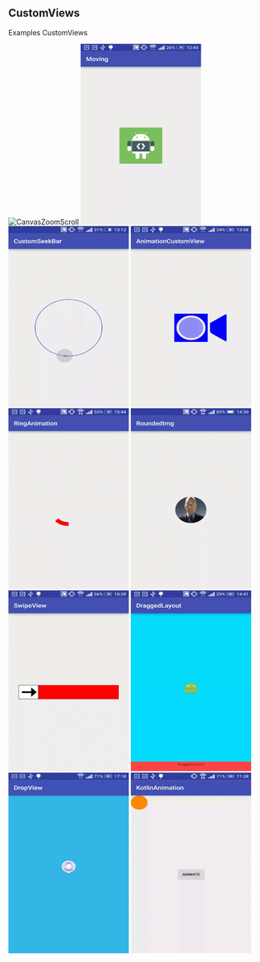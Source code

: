 ## CustomViews

Examples CustomViews

<img src="/screenshots/CanvasZoomScroll.gif" alt="CanvasZoomScroll" title="CanvasZoomScroll" width="240" height="360" />
<img src="/screenshots/Moving.gif" alt="Moving" title="Moving" width="240" height="360" />
<img src="/screenshots/CustomSeekBar.gif" alt="CustomSeekBar" title="CustomSeekBar" width="240" height="360" />
<img src="/screenshots/AnimationCustomView.gif" alt="AnimationCustomView" title="AnimationCustomView" width="240" height="360" />
<img src="/screenshots/RingAnimation.gif" alt="RingAnimation" title="RingAnimation" width="240" height="360" />
<img src="/screenshots/RoundedImg.gif" alt="RoundedImg" title="RoundedImg" width="240" height="360" />
<img src="/screenshots/SwipeView.gif" alt="SwipeView" title="SwipeView" width="240" height="360" />
<img src="/screenshots/DraggedLayout.gif" alt="DraggedLayout" title="DraggedLayout" width="240" height="360" />
<img src="/screenshots/DropView.png" alt="DropView" title="DropView" width="240" height="360" />
<img src="/screenshots/kotlin_rxjava_animation.gif" alt="KotlinRxJava" title="KotlinRxJava" width="240" height="360" />